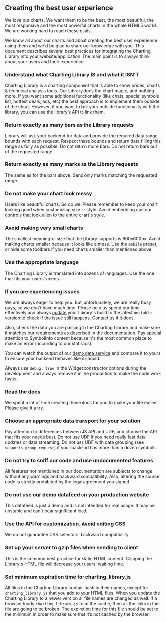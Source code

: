 ## Creating the best user experience

We love our charts. We want them to be the best, the most beautiful, the most responsive and the most powerful charts in the whole HTML5 world. We are working hard to reach these goals.

We know all about our charts and about creating the best user experience using them and we'd be glad to share our knowledge with you. This document describes several best practices for integrating the Charting Library into your website/application. The main point is to always think about your users and their experience.

### Understand what Charting Library IS and what it ISN’T

Charting Library is a charting component that is able to show prices, charts & technical analysis tools. Our Library does the chart magic, and nothing more. If you want some additional functionality (like chats, special symbols list, hottest deals, ads, etc) the best approach is to implement them outside of the chart. However, if you want to link your outside functionality with the library, you can use the library’s API to link them.

### Return exactly as many bars as the Library requests

Library will ask your backend for data and provide the required data range bounds with each request. Respect these bounds and return data filling this range as fully as possible. Do not return more bars. Do not return bars out of the requested range.

### Return exactly as many marks as the Library requests

The same as for the bars above. Send only marks matching the requested range.

### Do not make your chart look messy

Users like beautiful charts. So do we. Please remember to keep your chart looking good when customizing size or style. Avoid embedding custom controls that look alien to the entire chart's style.

### Avoid making very small charts

The smallest meaningful size that the Library supports is 600x600px. Avoid making charts smaller because it looks like a mess. Use the `mobile` preset, or hide some toolbars if you need charts smaller than mentioned above.

### Use the appropriate language

The Charting Library is translated into dozens of languages. Use the one that fits your users' needs.

### If you are experiencing issues

We are always eager to help you. But, unfortunately, we are really busy guys, so we don’t have much time. Please help us spend our time effectively and always [update](Update-Library) your Library's build to the latest `unstable` version to check if the issue still happens. Contact us if it does.

Also, check the data you are passing to the Charting Library and make sure it matches our requirements as described in the documentation. Pay special attention to SymbolInfo content because it's the most common place to make an error (according to our statistics).

You can watch the output of our [demo data service](https://demo_feed.tradingview.com/quotes?symbols=AAPL) and compare it to yours to ensure your backend behaves like it should.

Always use `debug: true` in the Widget constructor options during the development and always remove it in the production to make the code work faster.

### Read the docs

We spent a lot of time creating those docs for you to make your life easier. Please give it a try.

### Choose an appropriate data transport for your solution

Pay attention to differences between JS API and UDF, and choose the API that fits your needs best.
Do not use UDF if you need really fast data updates or data streaming.
Do not use UDF with data grouping (see `supports_group_request`) if your backend has more than a dozen symbols.

### Do not try to sniff our code and use undocumented features

All features not mentioned in our documentation are subjects to change without any warnings and backward compatibility. Also, altering the source code is strictly prohibited by the legal agreement you signed.

### Do not use our demo datafeed on your production website

This datafeed is just a demo and is not intended for real usage. It may be unstable and can't bear significant load.

### Use the API for customization. Avoid editing CSS

We do not guarantee CSS selectors' backward compatibility.

### Set up your server to gzip files when sending to client

This is the common best practice for static HTML content. Gzipping the Library's HTML file will decrease your users' waiting time.

### Set minimum expiration time for charting_library.js

All files in the Charting Library contain hash in their names, except for `charting_library.js` that you add to your HTML files.
When you update the Charting Library to a newer version all file names are changed as well.
If a browser loads `charting_library.js` from the cache, then all the links in this file are going to be broken.
The expiration time for this file should be set to the minimum in order to make sure that it’s not cached by the browser.
